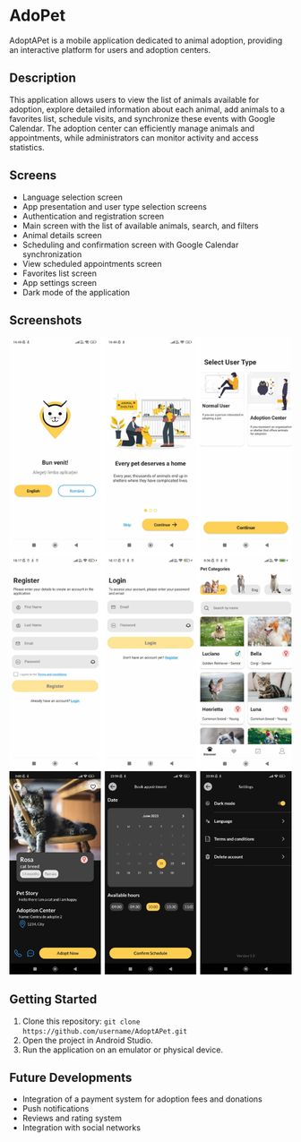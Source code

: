 # AdoPet

AdoptAPet is a mobile application dedicated to animal adoption, providing an interactive platform for users and adoption centers.

## Description

This application allows users to view the list of animals available for adoption, explore detailed information about each animal, add animals to a favorites list, schedule visits, and synchronize these events with Google Calendar. The adoption center can efficiently manage animals and appointments, while administrators can monitor activity and access statistics.

## Screens

- Language selection screen
- App presentation and user type selection screens
- Authentication and registration screen
- Main screen with the list of available animals, search, and filters
- Animal details screen
- Scheduling and confirmation screen with Google Calendar synchronization
- View scheduled appointments screen
- Favorites list screen
- App settings screen
- Dark mode of the application

## Screenshots
![screen1!](app/src/main/res/drawable/img_group_1.png)
![screen2!](app/src/main/res/drawable/img_group_2.png)


## Getting Started

1. Clone this repository: `git clone https://github.com/username/AdoptAPet.git`
2. Open the project in Android Studio.
3. Run the application on an emulator or physical device.

## Future Developments

- Integration of a payment system for adoption fees and donations
- Push notifications
- Reviews and rating system
- Integration with social networks

